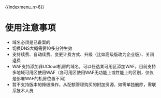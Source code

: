 {{indexmenu_n>6}}

# 使用注意事项

  - 域名必须是已备案的
  - 切换DNS大概需要10多分钟生效
  - 支持续费、自动续费、变更计费方式、升级（比如高级版改为企业版）、关闭退费
  - WAF支持添加非UCloud机房的域名，可以任选某可用区添加WAF。目前支持多地域可用区使用WAF（各可用区使用WAF无功能上或性能上的区别，仅仅是部署WAF的机房位置不同）
  - 暂不支持版本的降级操作，从配额管理购买的附加资源，如需单独删除，需联系技术人员


